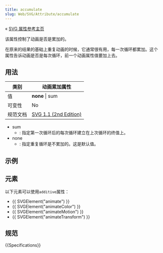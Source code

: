 ```yaml
---
title: accumulate
slug: Web/SVG/Attribute/accumulate
---
```


« [SVG 属性参考主页](/zh-CN/SVG/Attribute)

该属性控制了动画是否是累加的。

在原来的结果的基础上重复动画的时候，它通常很有用，每一次循环都累加。这个属性告诉动画是否是每次循环，前一个动画属性值要加上去。

## 用法

| 类别     | 动画累加属性                                                                      |
| -------- | --------------------------------------------------------------------------------- |
| 值       | **none** \| sum                                                                   |
| 可变性   | No                                                                                |
| 规范文档 | [SVG 1.1 (2nd Edition)](http://www.w3.org/TR/SVG/animate.html#AdditionAttributes) |

- sum
  - : 指定第一次循环后的每次循环建立在上次循环的终值上。
- none
  - : 指定重复循环是不累加的。这是默认值。

## 示例

## 元素

以下元素可以使用`additive`属性：

- {{ SVGElement("animate") }}
- {{ SVGElement("animateColor") }}
- {{ SVGElement("animateMotion") }}
- {{ SVGElement("animateTransform") }}

## 规范

{{Specifications}}
